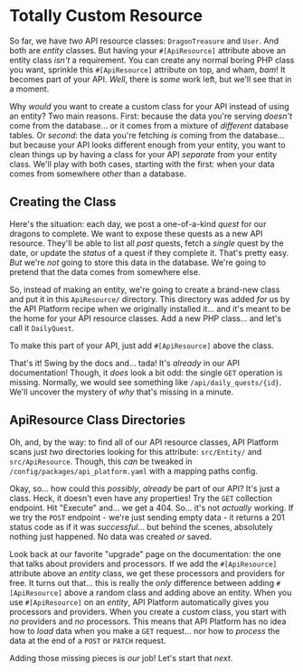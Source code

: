 # Totally Custom Resource

So far, we have *two* API resource classes: `DragonTreasure` and `User`. And both
are *entity* classes. But having your `#[ApiResource]` attribute above an entity class
*isn't* a requirement. You can create any normal boring PHP class you want, sprinkle
this `#[ApiResource]` attribute on top, and wham, *bam*! It becomes part of your API.
*Well*, there is *some* work left, but we'll see that in a moment.

Why *would* you want to create a custom class for your API instead of using an
entity? Two main reasons. First: because the data you're serving *doesn't* come from
the database... or it comes from a mixture of *different* database tables. Or
*second*: the data you're fetching *is* coming from the database... but
because your API looks different enough from your entity, you want to clean things
up by having a class for your API *separate* from your entity class. We'll
play with both cases, starting with the first: when your data comes from somewhere
*other* than a database.

## Creating the Class

Here's the situation: each day, we post a one-of-a-kind *quest* for our dragons
to complete. We want to expose these quests as a new API resource. They'll be able
to list all *past* quests, fetch a *single* quest by the date, or update the *status*
of a quest if they complete it. That's pretty easy. *But* we're *not* going to store
this data in the database. We're going to pretend that the data comes from somewhere
else.

So, instead of making an entity, we're going to
create a brand-new class and put it in this `ApiResource/` directory. This directory
was added *for* us by the API Platform recipe when we originally installed it...
and it's meant to be the home for your API resource classes. Add a new PHP class...
and let's call it `DailyQuest`.

To make this part of your API, just add `#[ApiResource]` above the class.

That's it! Swing by the docs and... tada! It's *already* in our API
documentation! Though, it *does* look a bit odd: the single `GET` operation
is missing. Normally, we would see something like `/api/daily_quests/{id}`. We'll
uncover the mystery of *why* that's missing in a minute.

## ApiResource Class Directories

Oh, and, by the way: to find all of our API resource classes, API Platform scans
just *two* directories looking for this attribute: `src/Entity/` and `src/ApiResource`.
Though, this *can* be tweaked in `/config/packages/api_platform.yaml` with a mapping
paths config.

Okay, so... how could this *possibly*, *already* be part of our API? It's just a
class. Heck, it doesn't even have any properties! Try the `GET` collection endpoint.
Hit "Execute" and... we get a 404. So... it's not *actually* working. If we try the
`POST` endpoint - we're just sending empty data - it returns a 201 status code as
if it was *successful*... but behind the scenes, absolutely nothing just happened.
No data was created *or* saved.

Look back at our favorite "upgrade" page on the documentation: the one that talks
about providers and processors. If we add the `#[ApiResource]` attribute above
an *entity* class, we get these processors and providers for free. It turns out
that... this is really the *only* difference between adding `#[ApiResource]` above
a random class and adding above an entity. When you use `#[ApiResource]` on an
*entity*, API Platform automatically gives you processors and providers. When you
create a *custom* class, you start with *no* providers and *no* processors. This
means that API Platform has no idea how to *load* data when you make a `GET`
request... nor how to *process* the data at the end of a `POST` or `PATCH` request.

Adding those missing pieces is *our* job! Let's start that *next*.
